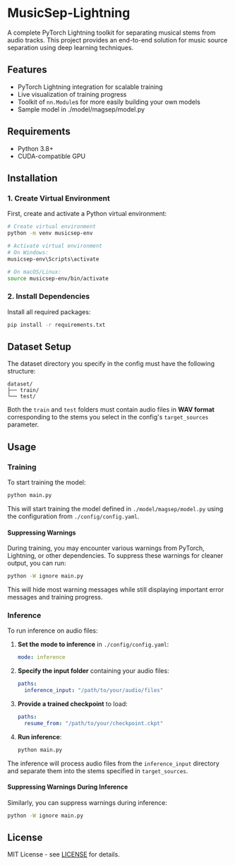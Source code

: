 # MusicSep-Lightning
A complete PyTorch Lightning toolkit for separating musical stems from audio tracks. This project provides an end-to-end
solution for music source separation using deep learning techniques.

## Features
- PyTorch Lightning integration for scalable training
- Live visualization of training progress
- Toolkit of `nn.Module`s for more easily building your own models
- Sample model in ./model/magsep/model.py

## Requirements
- Python 3.8+
- CUDA-compatible GPU

## Installation
### 1. Create Virtual Environment
First, create and activate a Python virtual environment:
```bash
# Create virtual environment
python -m venv musicsep-env

# Activate virtual environment
# On Windows:
musicsep-env\Scripts\activate

# On macOS/Linux:
source musicsep-env/bin/activate
```

### 2. Install Dependencies
Install all required packages:
```bash
pip install -r requirements.txt
```

## Dataset Setup
The dataset directory you specify in the config must have the following structure:
```
dataset/
├── train/
└── test/
```
Both the `train` and `test` folders must contain audio files in **WAV format** corresponding to the stems you select in the config's `target_sources` parameter.

## Usage
### Training
To start training the model:
```bash
python main.py
```

This will start training the model defined in `./model/magsep/model.py` using the configuration from
`./config/config.yaml`.

#### Suppressing Warnings
During training, you may encounter various warnings from PyTorch, Lightning, or other dependencies. To suppress these warnings for cleaner output, you can run:
```bash
python -W ignore main.py
```

This will hide most warning messages while still displaying important error messages and training progress.

### Inference
To run inference on audio files:

1. **Set the mode to inference** in `./config/config.yaml`:
   ```yaml
   mode: inference
   ```

2. **Specify the input folder** containing your audio files:
   ```yaml
   paths:
     inference_input: "/path/to/your/audio/files"
   ```

3. **Provide a trained checkpoint** to load:
   ```yaml
   paths:
     resume_from: "/path/to/your/checkpoint.ckpt"
   ```

4. **Run inference**:
   ```bash
   python main.py
   ```

The inference will process audio files from the `inference_input` directory and separate them into the stems specified in `target_sources`.

#### Suppressing Warnings During Inference
Similarly, you can suppress warnings during inference:
```bash
python -W ignore main.py
```

## License
MIT License - see [LICENSE](./LICENSE) for details.
